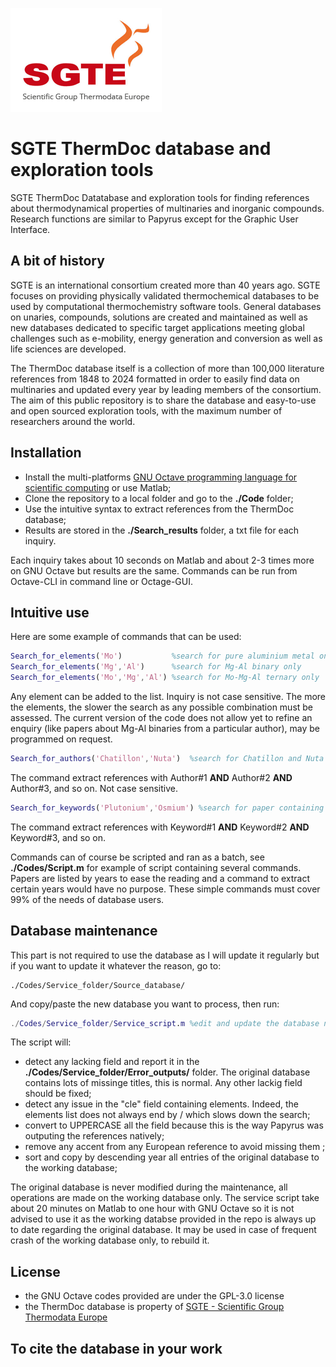 ![](SGTE.gif)

# SGTE ThermDoc database and exploration tools

SGTE ThermDoc Datatabase and exploration tools for finding references about thermodynamical properties of multinaries and inorganic compounds. Research functions are similar to Papyrus except for the Graphic User Interface.

## A bit of history

SGTE is an international consortium created more than 40 years ago. SGTE focuses on providing physically validated thermochemical databases to be used by computational thermochemistry software tools. General databases on unaries, compounds, solutions are created and maintained as well as new databases dedicated to specific target applications meeting global challenges such as e-mobility, energy generation and conversion as well as life sciences are developed. 

The ThermDoc database itself is a collection of more than 100,000 literature references from 1848 to 2024 formatted in order to easily find data on multinaries and updated every year by leading members of the consortium. The aim of this public repository is to share the database and easy-to-use and open sourced exploration tools, with the maximum number of researchers around the world.

## Installation

- Install the multi-platforms [GNU Octave programming language for scientific computing](https://octave.org/) or use Matlab;
- Clone the repository to a local folder and go to the **./Code** folder;
- Use the intuitive syntax to extract references from the ThermDoc database;
- Results are stored in the **./Search_results** folder, a txt file for each inquiry.

Each inquiry takes about 10 seconds on Matlab and about 2-3 times more on GNU Octave but results are the same. Commands can be run from Octave-CLI in command line or Octage-GUI.

## Intuitive use
Here are some example of commands that can be used:

```matlab
Search_for_elements('Mo')           %search for pure aluminium metal only
Search_for_elements('Mg','Al')      %search for Mg-Al binary only
Search_for_elements('Mo','Mg','Al') %search for Mo-Mg-Al ternary only
```
Any element can be added to the list. Inquiry is not case sensitive. The more the elements, the slower the search as any possible combination must be assessed. The current version of the code does not allow yet to refine an enquiry (like papers about Mg-Al binaries from a particular author), may be programmed on request.

```matlab
Search_for_authors('Chatillon','Nuta')  %search for Chatillon and Nuta as authors
```
The command extract references with Author#1 **AND** Author#2 **AND** Author#3, and so on. Not case sensitive.

```matlab
Search_for_keywords('Plutonium','Osmium') %search for paper containing Plutonium and Osmium in the title
```
The command extract references with Keyword#1 **AND** Keyword#2 **AND** Keyword#3, and so on.

Commands can of course be scripted and ran as a batch, see **./Codes/Script.m** for example of script containing several commands. Papers are listed by years to ease the reading and a command to extract certain years would have no purpose. These simple commands must cover 99% of the needs of database users.

## Database maintenance

This part is not required to use the database as I will update it regularly but if you want to update it whatever the reason, go to:
```
./Codes/Service_folder/Source_database/
```
And copy/paste the new database you want to process, then run:
```matlab
./Codes/Service_folder/Service_script.m %edit and update the database name in database_in='./Source_database/ThermDocXXX.bib'; field
```
The script will:
- detect any lacking field and report it in the **./Codes/Service_folder/Error_outputs/** folder. The original database contains lots of missinge titles, this is normal. Any other lackig field should be fixed;
- detect any issue in the "cle" field containing elements. Indeed, the elements list does not always end by / which slows down the search;
- convert to UPPERCASE all the field because this is the way Papyrus was outputing the references natively;
- remove any accent from any European reference to avoid missing them ;
- sort and copy by descending year all entries of the original database to the working database;

The original database is never modified during the maintenance, all operations are made on the working database only. The service script take about 20 minutes on Matlab to one hour with GNU Octave so it is not advised to use it as the working databse provided in the repo is always up to date regarding the original database. It may be used in case of frequent crash of the working database only, to rebuild it.

## License

- the GNU Octave codes provided are under the GPL-3.0 license
- the ThermDoc database is property of [SGTE - Scientific Group Thermodata Europe](https://www.sgte.net/en/)

## To cite the database in your work
